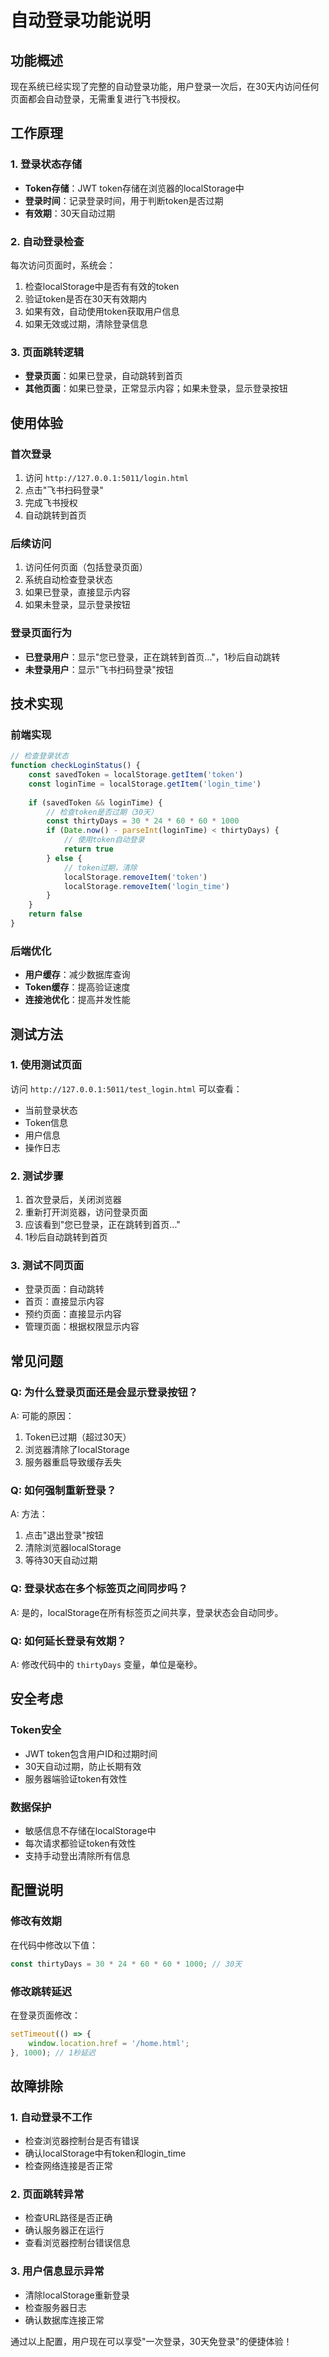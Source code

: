 # 自动登录功能说明

## 功能概述

现在系统已经实现了完整的自动登录功能，用户登录一次后，在30天内访问任何页面都会自动登录，无需重复进行飞书授权。

## 工作原理

### 1. 登录状态存储
- **Token存储**：JWT token存储在浏览器的localStorage中
- **登录时间**：记录登录时间，用于判断token是否过期
- **有效期**：30天自动过期

### 2. 自动登录检查
每次访问页面时，系统会：
1. 检查localStorage中是否有有效的token
2. 验证token是否在30天有效期内
3. 如果有效，自动使用token获取用户信息
4. 如果无效或过期，清除登录信息

### 3. 页面跳转逻辑
- **登录页面**：如果已登录，自动跳转到首页
- **其他页面**：如果已登录，正常显示内容；如果未登录，显示登录按钮

## 使用体验

### 首次登录
1. 访问 `http://127.0.0.1:5011/login.html`
2. 点击"飞书扫码登录"
3. 完成飞书授权
4. 自动跳转到首页

### 后续访问
1. 访问任何页面（包括登录页面）
2. 系统自动检查登录状态
3. 如果已登录，直接显示内容
4. 如果未登录，显示登录按钮

### 登录页面行为
- **已登录用户**：显示"您已登录，正在跳转到首页..."，1秒后自动跳转
- **未登录用户**：显示"飞书扫码登录"按钮

## 技术实现

### 前端实现
```javascript
// 检查登录状态
function checkLoginStatus() {
    const savedToken = localStorage.getItem('token')
    const loginTime = localStorage.getItem('login_time')
    
    if (savedToken && loginTime) {
        // 检查token是否过期（30天）
        const thirtyDays = 30 * 24 * 60 * 60 * 1000
        if (Date.now() - parseInt(loginTime) < thirtyDays) {
            // 使用token自动登录
            return true
        } else {
            // token过期，清除
            localStorage.removeItem('token')
            localStorage.removeItem('login_time')
        }
    }
    return false
}
```

### 后端优化
- **用户缓存**：减少数据库查询
- **Token缓存**：提高验证速度
- **连接池优化**：提高并发性能

## 测试方法

### 1. 使用测试页面
访问 `http://127.0.0.1:5011/test_login.html` 可以查看：
- 当前登录状态
- Token信息
- 用户信息
- 操作日志

### 2. 测试步骤
1. 首次登录后，关闭浏览器
2. 重新打开浏览器，访问登录页面
3. 应该看到"您已登录，正在跳转到首页..."
4. 1秒后自动跳转到首页

### 3. 测试不同页面
- 登录页面：自动跳转
- 首页：直接显示内容
- 预约页面：直接显示内容
- 管理页面：根据权限显示内容

## 常见问题

### Q: 为什么登录页面还是会显示登录按钮？
A: 可能的原因：
1. Token已过期（超过30天）
2. 浏览器清除了localStorage
3. 服务器重启导致缓存丢失

### Q: 如何强制重新登录？
A: 方法：
1. 点击"退出登录"按钮
2. 清除浏览器localStorage
3. 等待30天自动过期

### Q: 登录状态在多个标签页之间同步吗？
A: 是的，localStorage在所有标签页之间共享，登录状态会自动同步。

### Q: 如何延长登录有效期？
A: 修改代码中的 `thirtyDays` 变量，单位是毫秒。

## 安全考虑

### Token安全
- JWT token包含用户ID和过期时间
- 30天自动过期，防止长期有效
- 服务器端验证token有效性

### 数据保护
- 敏感信息不存储在localStorage中
- 每次请求都验证token有效性
- 支持手动登出清除所有信息

## 配置说明

### 修改有效期
在代码中修改以下值：
```javascript
const thirtyDays = 30 * 24 * 60 * 60 * 1000; // 30天
```

### 修改跳转延迟
在登录页面修改：
```javascript
setTimeout(() => {
    window.location.href = '/home.html';
}, 1000); // 1秒延迟
```

## 故障排除

### 1. 自动登录不工作
- 检查浏览器控制台是否有错误
- 确认localStorage中有token和login_time
- 检查网络连接是否正常

### 2. 页面跳转异常
- 检查URL路径是否正确
- 确认服务器正在运行
- 查看浏览器控制台错误信息

### 3. 用户信息显示异常
- 清除localStorage重新登录
- 检查服务器日志
- 确认数据库连接正常

通过以上配置，用户现在可以享受"一次登录，30天免登录"的便捷体验！
